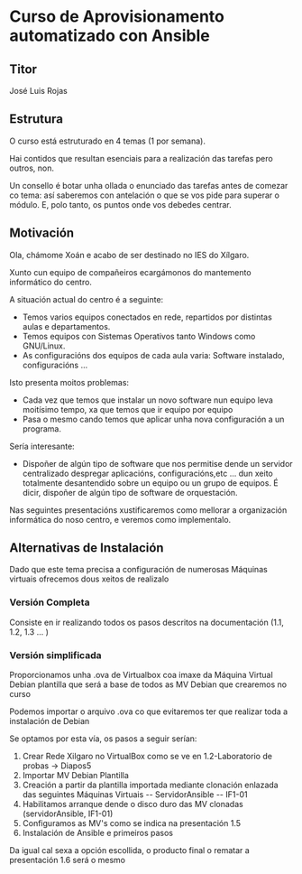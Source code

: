 # Curso de Aprovisionamento automatizado con Ansible

## Titor
José Luis Rojas

## Estrutura
O curso está estruturado en 4 temas (1 por semana). 

Hai contidos que resultan esenciais para a realización das tarefas pero outros, non. 

Un consello é botar unha ollada o enunciado das tarefas antes de comezar co tema: así saberemos con antelación o que se vos pide para superar o módulo. E, polo tanto, os puntos onde vos debedes centrar.
## Motivación
Ola, chámome Xoán e acabo de ser destinado no IES do Xílgaro.

Xunto cun equipo de compañeiros ecargámonos do mantemento informático do centro.

A situación actual do centro é a seguinte:
- Temos varios equipos conectados en rede, repartidos por distintas aulas e departamentos.
- Temos equipos con Sistemas Operativos tanto Windows como GNU/Linux.
- As configuracións dos equipos de cada aula varia: Software instalado, configuracións ...

Isto presenta moitos problemas:
- Cada vez que temos que instalar un novo software nun equipo leva moitísimo tempo, xa que temos que ir equipo por equipo
- Pasa o mesmo cando temos que aplicar unha nova configuración a un programa.

Sería interesante:
- Dispoñer de algún tipo de software que nos permitise dende un servidor centralizado despregar aplicacións, configuracións,etc ... dun xeito totalmente desantendido sobre un equipo ou un grupo de equipos. É dicir, dispoñer de algún tipo de software de orquestación.

Nas seguintes presentacións xustificaremos como mellorar a organización informática do noso centro, e veremos como implementalo.

## Alternativas de Instalación

Dado que este tema precisa a configuración de numerosas Máquinas virtuais ofrecemos dous xeitos de realizalo

### Versión Completa

Consiste en ir realizando todos os pasos descritos na documentación (1.1, 1.2, 1.3 ... )

### Versión simplificada

Proporcionamos unha .ova de Virtualbox coa imaxe da Máquina Virtual Debian plantilla que será a base de todos as MV Debian que crearemos no curso

Podemos importar o arquivo .ova co que evitaremos ter que realizar toda a instalación de Debian

Se optamos por esta vía, os pasos a seguir serían:
1. Crear Rede Xilgaro no VirtualBox como se ve en 1.2-Laboratorio de probas ->    Diapos5
2. Importar MV Debian Plantilla
3. Creación a partir da plantilla importada mediante clonación enlazada das seguintes Máquinas Virtuais
-- ServidorAnsible
-- IF1-01
4. Habilitamos arranque dende o disco duro das MV clonadas (servidorAnsible, IF1-01)
5. Configuramos as MV's como se indica na presentación 1.5
6. Instalación de Ansible e primeiros pasos   

Da igual cal sexa a opción escollida, o producto final o rematar a presentación 1.6 será o mesmo

